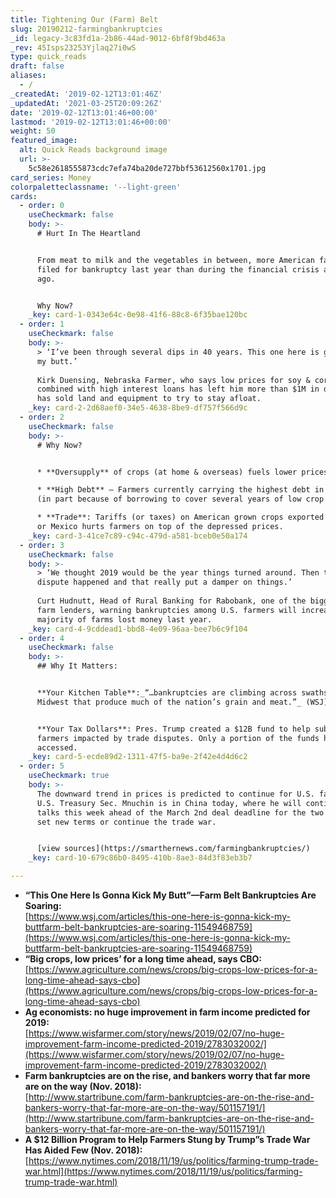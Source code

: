 ```yaml
---
title: Tightening Our (Farm) Belt
slug: 20190212-farmingbankruptcies
_id: legacy-3c83fd1a-2b86-44ad-9012-6bf8f9bd463a
_rev: 45Isps23253Yjlaq27i0wS
type: quick_reads
draft: false
aliases:
  - /
_createdAt: '2019-02-12T13:01:46Z'
_updatedAt: '2021-03-25T20:09:26Z'
date: '2019-02-12T13:01:46+00:00'
lastmod: '2019-02-12T13:01:46+00:00'
weight: 50
featured_image:
  alt: Quick Reads background image
  url: >-
    5c58e2618555873cdc7efa74ba20de727bbf53612560x1701.jpg
card_series: Money
colorpaletteclassname: '--light-green'
cards:
  - order: 0
    useCheckmark: false
    body: >-
      # Hurt In The Heartland


      From meat to milk and the vegetables in between, more American farmers
      filed for bankruptcy last year than during the financial crisis a decade
      ago.


      Why Now?
    _key: card-1-0343e64c-0e98-41f6-88c8-6f35bae120bc
  - order: 1
    useCheckmark: false
    body: >-
      > ‘I’ve been through several dips in 40 years. This one here is gonna kick
      my butt.’  
        
      Kirk Duensing, Nebraska Farmer, who says low prices for soy & corn crops
      combined with high interest loans has left him more than $1M in debt. He
      has sold land and equipment to try to stay afloat.
    _key: card-2-2d68aef0-34e5-4638-8be9-df757f566d9c
  - order: 2
    useCheckmark: false
    body: >-
      # Why Now?


      * **Oversupply** of crops (at home & overseas) fuels lower prices.

      * **High Debt** – Farmers currently carrying the highest debt in 4 decades
      (in part because of borrowing to cover several years of low crop prices).

      * **Trade**: Tariffs (or taxes) on American grown crops exported to China
      or Mexico hurts farmers on top of the depressed prices.
    _key: card-3-41ce7c89-c94c-479d-a581-bceb0e50a174
  - order: 3
    useCheckmark: false
    body: >-
      > ‘We thought 2019 would be the year things turned around. Then the trade
      dispute happened and that really put a damper on things.’  
        
      Curt Hudnutt, Head of Rural Banking for Rabobank, one of the biggest U.S.
      farm lenders, warning bankruptcies among U.S. farmers will increase. The
      majority of farms lost money last year.
    _key: card-4-9cddead1-bbd8-4e09-96aa-bee7b6c9f104
  - order: 4
    useCheckmark: false
    body: >-
      ## Why It Matters:


      **Your Kitchen Table**:_“…bankruptcies are climbing across swaths of the
      Midwest that produce much of the nation’s grain and meat.”_ (WSJ)


      **Your Tax Dollars**: Pres. Trump created a $12B fund to help subsidize
      farmers impacted by trade disputes. Only a portion of the funds have been
      accessed.
    _key: card-5-ecde89d2-1311-47f5-ba9e-2f42e4d4d6c2
  - order: 5
    useCheckmark: true
    body: >-
      The downward trend in prices is predicted to continue for U.S. farmers.
      U.S. Treasury Sec. Mnuchin is in China today, where he will continue trade
      talks this week ahead of the March 2nd deal deadline for the two sides to
      set new terms or continue the trade war.


      [view sources](https://smarthernews.com/farmingbankruptcies/)
    _key: card-10-679c86b0-8495-410b-8ae3-84d3f83eb3b7

---
```

* **“This One Here Is Gonna Kick My Butt”—Farm Belt Bankruptcies Are Soaring:**  
[https://www.wsj.com/articles/this-one-here-is-gonna-kick-my-buttfarm-belt-bankruptcies-are-soaring-11549468759](https://www.wsj.com/articles/this-one-here-is-gonna-kick-my-buttfarm-belt-bankruptcies-are-soaring-11549468759)
* **“Big crops, low prices’ for a long time ahead, says CBO:**  
[https://www.agriculture.com/news/crops/big-crops-low-prices-for-a-long-time-ahead-says-cbo](https://www.agriculture.com/news/crops/big-crops-low-prices-for-a-long-time-ahead-says-cbo)
* **Ag economists: no huge improvement in farm income predicted for 2019:**  
[https://www.wisfarmer.com/story/news/2019/02/07/no-huge-improvement-farm-income-predicted-2019/2783032002/](https://www.wisfarmer.com/story/news/2019/02/07/no-huge-improvement-farm-income-predicted-2019/2783032002/)
* **Farm bankruptcies are on the rise, and bankers worry that far more are on the way (Nov. 2018):**  
[http://www.startribune.com/farm-bankruptcies-are-on-the-rise-and-bankers-worry-that-far-more-are-on-the-way/501157191/](http://www.startribune.com/farm-bankruptcies-are-on-the-rise-and-bankers-worry-that-far-more-are-on-the-way/501157191/)
* **A $12 Billion Program to Help Farmers Stung by Trump”s Trade War Has Aided Few (Nov. 2018):**  
[https://www.nytimes.com/2018/11/19/us/politics/farming-trump-trade-war.html](https://www.nytimes.com/2018/11/19/us/politics/farming-trump-trade-war.html)